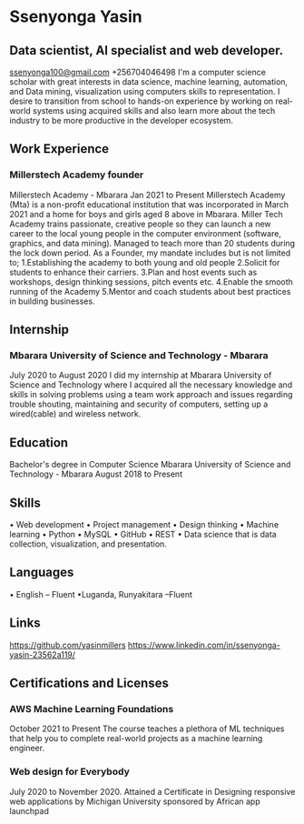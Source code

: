 # Ssenyonga Yasin
## Data scientist, AI specialist and web developer.
ssenyonga100@gmail.com  +256704046498
I'm a computer science scholar with great interests in data science, machine learning, 
automation, and Data mining, visualization using computers skills to representation. I desire to 
transition from school to hands-on experience by working on real-world systems using acquired 
skills and also learn more about the tech industry to be more productive in the developer 
ecosystem.
## Work Experience
### Millerstech Academy founder
Millerstech Academy - Mbarara
Jan 2021 to Present
Millerstech Academy (Mta) is a non-profit educational institution that was incorporated in March 
2021 and a home for boys and girls aged 8 above in Mbarara.
Miller Tech Academy trains passionate, creative people so they can launch a new career to the 
local young people in the computer environment (software, graphics, and data mining).
Managed to teach more than 20 students during the lock down period.
As a Founder, my mandate includes but is not limited to;
1.Establishing the academy to both young and old people 
2.Solicit for students to enhance their carriers.
3.Plan and host events such as workshops, design thinking sessions, pitch events etc.
4.Enable the smooth running of the Academy
5.Mentor and coach students about best practices in building businesses.
## Internship
### Mbarara University of Science and Technology - Mbarara
July 2020 to August 2020
I did my internship at Mbarara University of Science and Technology where I acquired all the 
necessary knowledge and skills in solving problems using a team work approach and issues 
regarding trouble shouting, maintaining and security of computers, setting up a wired(cable) and 
wireless network.
## Education
Bachelor's degree in Computer Science
Mbarara University of Science and Technology - Mbarara
August 2018 to Present
## Skills
• Web development
• Project management
• Design thinking
• Machine learning
• Python
• MySQL
• GitHub
• REST
• Data science that is data collection, visualization, and presentation.
## Languages
• English – Fluent
•Luganda, Runyakitara –Fluent
## Links
https://github.com/yasinmillers
https://www.linkedin.com/in/ssenyonga-yasin-23562a119/
## Certifications and Licenses
### AWS Machine Learning Foundations
October 2021 to Present
The course teaches a plethora of ML techniques that help you to complete real-world projects as 
a machine learning engineer.
### Web design for Everybody
July 2020 to November 2020.
Attained a Certificate in Designing responsive web applications by Michigan University 
sponsored by African app launchpad
